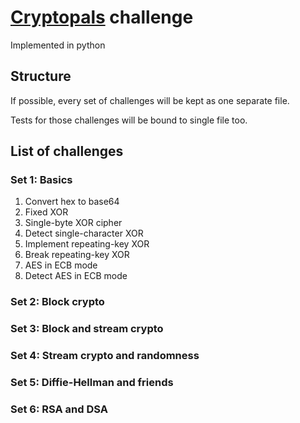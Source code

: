 # [Cryptopals](https://cryptopals.com/) challenge

Implemented in python

## Structure

If possible, every set of challenges will be kept as one separate file.

Tests for those challenges will be bound to single file too.

## List of challenges

### Set 1: Basics

1. Convert hex to base64
2. Fixed XOR
3. Single-byte XOR cipher
4. Detect single-character XOR
5. Implement repeating-key XOR
6. Break repeating-key XOR
7. AES in ECB mode
8. Detect AES in ECB mode

### Set 2: Block crypto

### Set 3: Block and stream crypto

### Set 4: Stream crypto and randomness

### Set 5: Diffie-Hellman and friends

### Set 6: RSA and DSA

